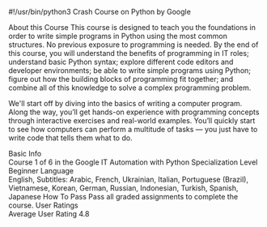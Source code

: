 #!/usr/bin/python3
Crash Course on Python
by Google

About this Course
This course is designed to teach you the foundations in order to write simple programs in Python using the most common structures. No previous exposure to programming is needed. By the end of this course, you will understand the benefits of programming in IT roles; understand basic Python syntax; explore different code editors and developer environments; be able to write simple programs using Python; figure out how the building blocks of programming fit together; and combine all of this knowledge to solve a complex programming problem. 

We'll start off by diving into the basics of writing a computer program. Along the way, you’ll get hands-on experience with programming concepts through interactive exercises and real-world examples. You’ll quickly start to see how computers can perform a multitude of tasks — you just have to write code that tells them what to do.



Basic Info	
Course 1 of 6 in the Google IT Automation with Python Specialization
Level	Beginner
Language	
English, Subtitles: Arabic, French, Ukrainian, Italian, Portuguese (Brazil), Vietnamese, Korean, German, Russian, Indonesian, Turkish, Spanish, Japanese
How To Pass	Pass all graded assignments to complete the course.
User Ratings	
Average User Rating 4.8

